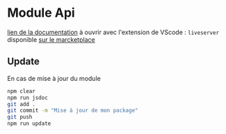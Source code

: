 # Module Api

[lien de la documentation](./docs/index.html ) à ouvrir avec l'extension de VScode : `liveserver`
disponible [sur le marcketplace](https://marketplace.visualstudio.com/items?itemName=ritwickdey.LiveServer)

## Update 

En cas de mise à jour du module

```bash
npm clear
npm run jsdoc
git add .
git commit -m "Mise à jour de mon package"
git push
npm run update
```

